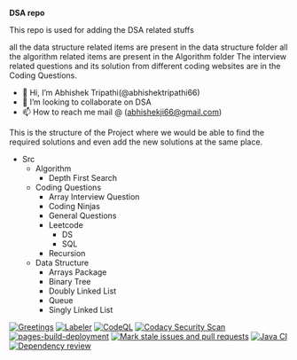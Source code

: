 **DSA repo**

This repo is used for adding the DSA related stuffs

all the data structure related items are present in the data structure folder
all the algorithm related items are present in the Algorithm folder
The interview related questions and its solution from different coding websites are in the Coding Questions.

- 👋 Hi, I’m Abhishek Tripathi(@abhishektripathi66)
- 💞️ I’m looking to collaborate on DSA
- 📫 How to reach me mail @ (abhishekji66@gmail.com)

This is the structure of the Project where we would be able to find the required solutions and even add the new solutions at the same place.

- Src
  - Algorithm
    - Depth First Search
  - Coding Questions
    - Array Interview Question
    - Coding Ninjas
    - General Questions
    - Leetcode
      - DS
      - SQL
    - Recursion
  - Data Structure
    - Arrays Package
    - Binary Tree
    - Doubly Linked List
    - Queue
    - Singly Linked List

[![Greetings](https://github.com/abhishektripathi66/DSA/actions/workflows/greetings.yml/badge.svg)](https://github.com/abhishektripathi66/DSA/actions/workflows/greetings.yml)
[![Labeler](https://github.com/abhishektripathi66/DSA/actions/workflows/labeler.yml/badge.svg)](https://github.com/abhishektripathi66/DSA/actions/workflows/labeler.yml)
[![CodeQL](https://github.com/abhishektripathi66/DSA/actions/workflows/github-code-scanning/codeql/badge.svg)](https://github.com/abhishektripathi66/DSA/actions/workflows/github-code-scanning/codeql)
[![Codacy Security Scan](https://github.com/abhishektripathi66/DSA/actions/workflows/codacy.yml/badge.svg)](https://github.com/abhishektripathi66/DSA/actions/workflows/codacy.yml)
[![pages-build-deployment](https://github.com/abhishektripathi66/DSA/actions/workflows/pages/pages-build-deployment/badge.svg)](https://github.com/abhishektripathi66/DSA/actions/workflows/pages/pages-build-deployment)
[![Mark stale issues and pull requests](https://github.com/abhishektripathi66/DSA/actions/workflows/stale.yml/badge.svg)](https://github.com/abhishektripathi66/DSA/actions/workflows/stale.yml)
[![Java CI](https://github.com/abhishektripathi66/DSA/actions/workflows/ant.yml/badge.svg)](https://github.com/abhishektripathi66/DSA/actions/workflows/ant.yml)
[![Dependency review](https://github.com/abhishektripathi66/DSA/actions/workflows/dependency-review.yml/badge.svg)](https://github.com/abhishektripathi66/DSA/actions/workflows/dependency-review.yml)
